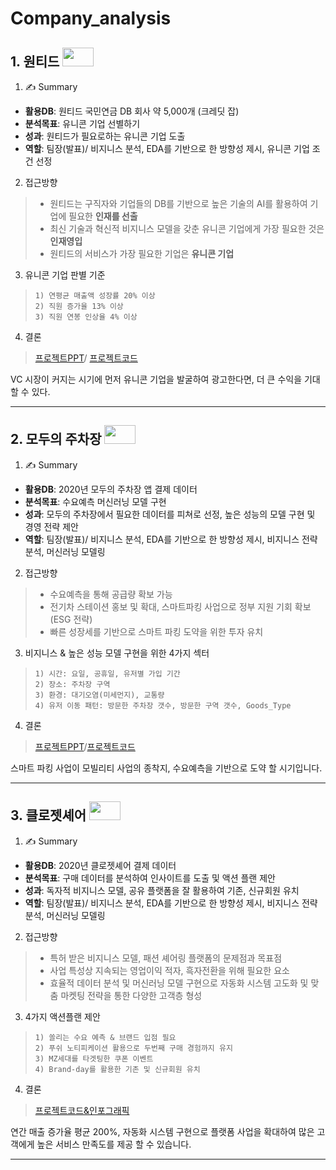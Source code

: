 # Company_analysis

## 1. 원티드 <img src="https://user-images.githubusercontent.com/78400270/119433149-a2206f00-bd50-11eb-98b7-03c7887665fd.png" width="50" height="30">
1) ✍ Summary
- **활용DB**: 원티드 국민연금 DB 회사 약 5,000개 (크레딧 잡)
- **분석목표**: 유니콘 기업 선별하기
- **성과**: 원티드가 필요로하는 유니콘 기업 도출
- **역할**: 팀장(발표)/ 비지니스 분석, EDA를 기반으로 한 방향성 제시, 유니콘 기업 조건 선정
2) 접근방향
> - 원티드는 구직자와 기업들의 DB를 기반으로 높은 기술의 AI를 활용하여 기업에 필요한 **인재를 선출**
> - 최신 기술과 혁신적 비지니스 모델을 갖춘 유니콘 기업에게 가장 필요한 것은 **인재영입**
> - 원티드의 서비스가 가장 필요한 기업은 **유니콘 기업**
3) 유니콘 기업 판별 기준
>     1) 연평균 매출액 성장률 20% 이상
>     2) 직원 증가율 13% 이상
>     3) 직원 연봉 인상율 4% 이상
4) 결론
> [프로젝트PPT](https://github.com/taeyoung94/Company_analysis/blob/main/Project_no.1/1%EC%A3%BC%EC%B0%A8%20ppt.pdf)/ [프로젝트코드](https://nbviewer.jupyter.org/github/taeyoung94/Company_analysis/blob/main/Project_no.1/Project1_%EC%9B%90%ED%8B%B0%EB%93%9C_%EA%B9%80%ED%83%9C%EC%98%81.ipynb)  

VC 시장이 커지는 시기에 먼저 유니콘 기업을 발굴하여 광고한다면, 더 큰 수익을 기대 할 수 있다.
************************************
## 2. 모두의 주차장 <img src="https://user-images.githubusercontent.com/78400270/119437365-f29bca80-bd58-11eb-91e9-ca2423211bf1.jpeg" width="50" height="30">
1) ✍ Summary
- **활용DB**: 2020년 모두의 주차장 앱 결제 데이터
- **분석목표**: 수요예측 머신러닝 모델 구현
- **성과**: 모두의 주차장에서 필요한 데이터를 피쳐로 선정, 높은 성능의 모델 구현 및 경영 전략 제안
- **역할**: 팀장(발표)/ 비지니스 분석, EDA를 기반으로 한 방향성 제시, 비지니스 전략 분석, 머신러닝 모델링
2) 접근방향
> - 수요예측을 통해 공급량 확보 가능
> - 전기차 스테이션 홍보 및 확대, 스마트파킹 사업으로 정부 지원 기회 확보(ESG 전략)
> - 빠른 성장세를 기반으로 스마트 파킹 도약을 위한 투자 유치
3) 비지니스 & 높은 성능 모델 구현을 위한 4가지 섹터
>     1) 시간: 요일, 공휴일, 유저별 가입 기간
>     2) 장소: 주차장 구역
>     3) 환경: 대기오염(미세먼지), 교통량
>     4) 유저 이동 패턴: 방문한 주차장 갯수, 방문한 구역 갯수, Goods_Type
4) 결론
> [프로젝트PPT](https://github.com/taeyoung94/Company_analysis/blob/main/Project_no.2/team2_wanted_week2_ppt.pdf)/[프로젝트코드](https://nbviewer.jupyter.org/github/taeyoung94/Company_analysis/blob/main/Project_no.2/Project2_%EB%AA%A8%EB%91%90%EC%BB%B4%ED%8D%BC%EB%8B%88_%EA%B9%80%ED%83%9C%EC%98%81.ipynb)

스마트 파킹 사업이 모빌리티 사업의 종착지, 수요예측을 기반으로 도약 할 시기입니다.
************************************
## 3. 클로젯셰어 <img src="https://user-images.githubusercontent.com/78400270/119438545-6b9c2180-bd5b-11eb-883d-7a33e8647ed8.jpeg" width="50" height="30">
1) ✍ Summary
- **활용DB**: 2020년 클로젯셰어 결제 데이터
- **분석목표**: 구매 데이터를 분석하여 인사이트를 도출 및 액션 플랜 제안
- **성과**: 독자적 비지니스 모델, 공유 플랫폼을 잘 활용하여 기존, 신규회원 유치
- **역할**: 팀장(발표)/ 비지니스 분석, EDA를 기반으로 한 방향성 제시, 비지니스 전략 분석, 머신러닝 모델링
2) 접근방향
> - 특허 받은 비지니스 모델, 패션 셰어링 플랫폼의 문제점과 목표점
> - 사업 특성상 지속되는 영업이익 적자, 흑자전환을 위해 필요한 요소
> - 효율적 데이터 분석 및 머신러닝 모델 구현으로 자동화 시스템 고도화 및 맞춤 마켓팅 전략을 통한 다양한 고객층 형성
3) 4가지 액션플랜 제안
>     1) 쏠리는 수요 예측 & 브랜드 입점 필요
>     2) 푸쉬 노티피케이션 활용으로 두번째 구매 경험까지 유지
>     3) MZ세대를 타겟팅한 쿠폰 이벤트
>     4) Brand-day를 활용한 기존 및 신규회원 유치
4) 결론
> [프로젝트코드&인포그래픽](https://nbviewer.jupyter.org/github/taeyoung94/Company_analysis/blob/main/Project_no.3/Project3_%ED%81%B4%EB%A1%9C%EC%A0%AF%EC%85%B0%EC%96%B4_%EA%B9%80%ED%83%9C%EC%98%81.ipynb)

연간 매출 증가율 평균 200%, 자동화 시스템 구현으로 플랫폼 사업을 확대하여 많은 고객에게 높은 서비스 만족도를 제공 할 수 있습니다.
************************************
